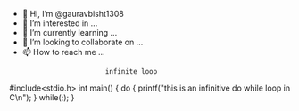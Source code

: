 - 👋 Hi, I’m @gauravbisht1308
- 👀 I’m interested in ...
- 🌱 I’m currently learning ...
- 💞️ I’m looking to collaborate on ...
- 📫 How to reach me ...

<!---
gauravbisht1308/gauravbisht1308 is a ✨ special ✨ repository because its `README.md` (this file) appears on your GitHub profile.
You can click the Preview link to take a look at your changes.
--->
                            infinite loop
 #include<stdio.h>
int main()
{
	do
	{
		printf("this is an infinitive do while loop in C\n");
	}
	while(;);
}
